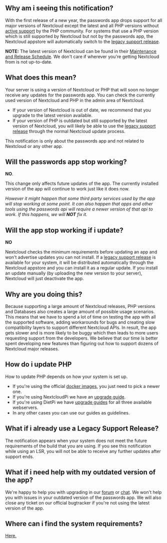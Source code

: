## Why am i seeing this notification?
With the first release of a new year, the passwords app drops support for all major versions of Nextcloud except the latest and all PHP versions without [active support](https://php.net/supported-versions.php) by the PHP community.
For systems that use a PHP version which is still supported by Nextcloud but not by the passwords app, the Nextcloud appstore will automatically switch to the [legacy support release](../System-Requirements#lsrlegacy-support-releases).

**NOTE:** The latest version of Nextcloud can be found in their [Maintenance and Release Schedule](https://github.com/nextcloud/server/wiki/Maintenance-and-Release-Schedule).
We don't care if wherever you're getting Nextcloud from is not up-to-date.

## What does this mean?
Your server is using a version of Nextcloud or PHP that will soon no longer receive any updates for the passwords app.
You can check the currently used version of Nextcloud and PHP in the admin area of Nextcloud.
 - If your version of Nextcloud is out of date, we recommend that you upgrade to the latest version available.
 - If your version of PHP is outdated but still supported by the latest version of Nextcloud, you will likely be able to use the [legacy support release](../System-Requirements#lsrlegacy-support-releases) through the normal Nextcloud update process.

This notification is only about the passwords app and not related to Nextcloud or any other app.

## Will the passwords app stop working?
**NO**.

This change only affects future updates of the app.
The currently installed version of the app will continue to work just like it does now.

_However it might happen that some third party services used by the app will stop working at some point._
_It can also happen that apps and other tools using the passwords api will require a newer version of that api to work._
_If this happens, we will **NOT** fix it._

## Will the app stop working if i update?
**NO**

Nextcloud checks the minimum requirements before updating an app and won't advertise updates you can not install.
If a [legacy support release](../System-Requirements#lsrlegacy-support-releases) is available for your system, it will be distributed automatically through the Nextcloud appstore and you can install it as a regular update.
If you install an update manually (by uploading the new version to your server), Nextcloud will just deactivate the app.

## Why are you doing this?
Because supporting a large amount of Nextcloud releases, PHP versions and Databases also creates a large amount of possible usage scenarios.
This means that we have to spend a lot of time on testing the app with all the supported software, adding workarounds for bugs and creating slow compatibility layers to support different Nextcloud APIs.
In result, the app gets slower and is more likely to be buggy which then leads to more users requesting support from the developers.
We believe that our time is better spent developing new features than figuring out how to support dozens of Nextcloud major releases.

## How do i update PHP
How to update PHP depends on how your system is set up.

- If you're using the official [docker images](https://hub.docker.com/_/nextcloud), you just need to pick a newer one.
- If you're using NextcloudPi we have an [upgrade guide](../Index#NextcloudPi).
- If you're using DietPi we have [upgrade guides](../Index#DietPi) for all three available webservers.
- In any other cases you can use our guides as guidelines.


## What if i already use a Legacy Support Release?
The notification appears when your system does not meet the future requirements of the build that you are using.
If you see this notification while using an LSR, you will not be able to receive any further updates after support ends.

## What if i need help with my outdated version of the app?
We're happy to help you with upgrading in our [forum](https://help.nextcloud.com/c/apps/passwords) or [chat](https://t.me/nc_passwords/1).
We won't help you with issues in your outdated version of the passwords app.
We will also close any ticket on our official bugtracker if you're not using the latest version of the app.

## Where can i find the system requirements?
[Here.](../System-Requirements)
